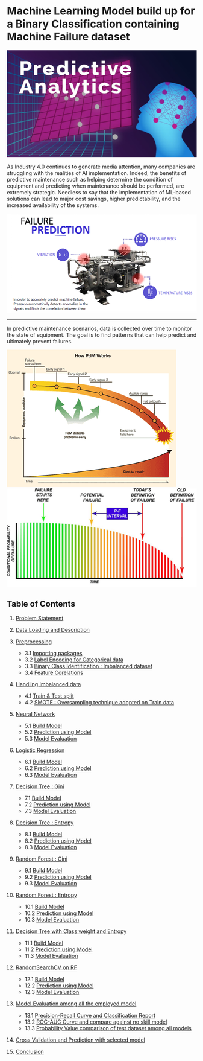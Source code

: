 # Machine Learning Model build up for a Binary Classification containing Machine Failure dataset


<img src="https://github.com/pathakchiranjit/Machine-Learning/blob/main/Classification/Machine_Failure/Pics/predictive_model.jpg?raw=true" />


As Industry 4.0 continues to generate media attention, many companies are struggling with the realities of AI implementation. Indeed, the benefits of predictive maintenance such as helping determine the condition of equipment and predicting when maintenance should be performed, are extremely strategic. Needless to say that the implementation of ML-based solutions can lead to major cost savings, higher predictability, and the increased availability of the systems.

<img src="https://github.com/pathakchiranjit/Machine-Learning/blob/main/Classification/Machine_Failure/Pics/prediction.png?raw=true"/>

---

In predictive maintenance scenarios, data is collected over time to monitor the state of equipment. The goal is to find patterns that can help predict and ultimately prevent failures.

<img src="https://github.com/pathakchiranjit/Machine-Learning/blob/main/Classification/Machine_Failure/Pics/reliable%20plant.gif?raw=true"/>

<img src="https://github.com/pathakchiranjit/Machine-Learning/blob/main/Classification/Machine_Failure/Pics/ptof1.png?raw=true"/>



## Table of Contents

1. [Problem Statement](#section1)<br>

2. [Data Loading and Description](#section2)<br>

3. [Preprocessing](#section3)<br>
    - 3.1 [Importing packages](#section301)<br>
    - 3.2 [Label Encoding for Categorical data](#section302)<br>
    - 3.3 [Binary Class Identification : Imbalanced dataset](#section303)<br>
    - 3.4 [Feature Corelations](#section304)<br>

4. [Handling Imbalanced data](#section4)<br>
    - 4.1 [Train & Test split](#section401)<br>
    - 4.2 [SMOTE : Oversampling technique adopted on Train data](#section402)<br>

5. [Neural Network](#section5)<br>
    - 5.1 [Build Model](#section501)<br>
    - 5.2 [Prediction using Model](#section502)<br> 
    - 5.3 [Model Evaluation](#section503)<br> 
  
6. [Logistic Regression](#section6)<br>
    - 6.1 [Build Model](#section601)<br>
    - 6.2 [Prediction using Model](#section602)<br> 
    - 6.3 [Model Evaluation](#section603)<br> 
    
7. [Decision Tree : Gini](#section7)<br>
    - 7.1 [Build Model](#section701)<br>
    - 7.2 [Prediction using Model](#section702)<br> 
    - 7.3 [Model Evaluation](#section703)<br>
	
8. [Decision Tree : Entropy](#section8)<br>
    - 8.1 [Build Model](#section801)<br>
    - 8.2 [Prediction using Model](#section802)<br> 
    - 8.3 [Model Evaluation](#section803)<br>
	
9. [Random Forest : Gini](#section9)<br>
    - 9.1 [Build Model](#section901)<br>
    - 9.2 [Prediction using Model](#section902)<br> 
    - 9.3 [Model Evaluation](#section903)<br>
	
10. [Random Forest : Entropy](#section10)<br>
    - 10.1 [Build Model](#section1001)<br>
    - 10.2 [Prediction using Model](#section1002)<br> 
    - 10.3 [Model Evaluation](#section1003)<br>
	
11. [Decision Tree with Class weight and Entropy](#section11)<br>
    - 11.1 [Build Model](#section1101)<br>
    - 11.2 [Prediction using Model](#section1102)<br> 
    - 11.3 [Model Evaluation](#section1103)<br>
	
12. [RandomSearchCV on RF](#section12)<br>
    - 12.1 [Build Model](#section1201)<br>
    - 12.2 [Prediction using Model](#section1202)<br> 
    - 12.3 [Model Evaluation](#section1203)<br>
	
13. [Model Evaluation among all the employed model](#section13)<br>
    - 13.1 [Precision-Recall Curve and Classification Report](#section1301)<br>
    - 13.2 [ROC-AUC Curve and compare against no skill model](#section1302)<br>
    - 13.3 [Probability Value comparison of test dataset among all models](#section1303)<br>
	
14. [Cross Validation and Prediction with selected model](#section14)<br>

15. [Conclusion](#section15)<br>


